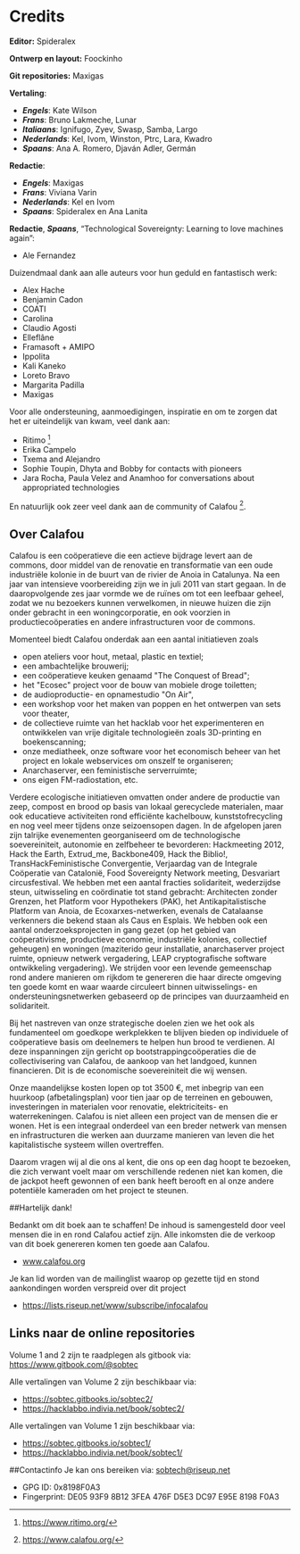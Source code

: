 # Credits

**Editor:** Spideralex

**Ontwerp en layout:** Foockinho

**Git repositories:** Maxigas

**Vertaling**:

 * ***Engels***: Kate Wilson
 * ***Frans***: Bruno Lakmeche, Lunar
 * ***Italiaans***: Ignifugo, Zyev, Swasp, Samba, Largo
 * ***Nederlands***: Kel, Ivom, Winston, Ptrc, Lara, Kwadro
 * ***Spaans***: Ana A. Romero, Djaván Adler, Germán

**Redactie**:

 * ***Engels***: Maxigas
 * ***Frans***: Viviana Varin
 * ***Nederlands***: Kel en Ivom
 * ***Spaans***: Spideralex en Ana Lanita

**Redactie**, ***Spaans***, “Technological Sovereignty: Learning to love machines again”:

 * Ale Fernandez

Duizendmaal dank aan alle auteurs voor hun geduld en fantastisch werk:

 * Alex Hache
 * Benjamin Cadon
 * COATI
 * Carolina
 * Claudio Agosti
 * Elleflâne
 * Framasoft + AMIPO
 * Ippolita
 * Kali Kaneko
 * Loreto Bravo
 * Margarita Padilla
 * Maxigas

Voor alle ondersteuning, aanmoedigingen, inspiratie 
en om te zorgen dat het er uiteindelijk van kwam,
veel dank aan: 

 * Ritimo [^0]
 * Erika Campelo
 * Txema and Alejandro
 * Sophie Toupin, Dhyta and Bobby for contacts with pioneers
 * Jara Rocha, Paula Velez and Anamhoo for conversations about appropriated technologies

En natuurlijk ook zeer veel dank aan de community of Calafou [^1].

## Over Calafou


Calafou is een coöperatieve die een actieve bijdrage levert aan de commons, door middel van de renovatie en transformatie van een oude industriële kolonie in de buurt van de rivier de Anoia in Catalunya.
Na een jaar van intensieve voorbereiding zijn we in juli 2011 van start gegaan.
In de daaropvolgende zes jaar vormde we de ruïnes om tot een leefbaar geheel, zodat we nu bezoekers kunnen verwelkomen, in nieuwe huizen die zijn onder gebracht in een woningcorporatie, en ook voorzien in productiecoöperaties en andere infrastructuren voor de commons.

Momenteel biedt Calafou onderdak aan een aantal initiatieven zoals 
* open ateliers voor hout, metaal, plastic en textiel;
* een ambachtelijke brouwerij;
* een coöperatieve keuken genaamd "The Conquest of Bread";
* het "Ecosec" project voor de bouw van mobiele droge toiletten;
* de audioproductie- en opnamestudio "On Air",
* een workshop voor het maken van poppen en het ontwerpen van sets voor theater,
* de collectieve ruimte van het hacklab voor het experimenteren en ontwikkelen van vrije digitale technologieën zoals 3D-printing en boekenscanning;
* onze mediatheek, onze software voor het economisch beheer van het project en lokale webservices om onszelf te organiseren;
* Anarchaserver, een feministische serverruimte;
* ons eigen FM-radiostation, etc.

Verdere ecologische initiatieven omvatten onder andere de productie van zeep, compost en brood op basis van lokaal gerecyclede materialen, maar ook educatieve activiteiten rond efficiënte kachelbouw, kunststofrecycling en nog veel meer tijdens onze seizoensopen dagen.
In de afgelopen jaren zijn talrijke evenementen georganiseerd om de technologische soevereiniteit, autonomie en zelfbeheer te bevorderen: Hackmeeting 2012, Hack the Earth, Extrud_me, Backbone409, Hack the Biblio!, TransHackFeministische Convergentie, Verjaardag van de Integrale Coöperatie van Catalonië, Food Sovereignty Network meeting, Desvariart circusfestival.
We hebben met een aantal fracties solidariteit, wederzijdse steun, uitwisseling en coördinatie tot stand gebracht: Architecten zonder Grenzen, het Platform voor Hypothekers (PAK), het Antikapitalistische Platform van Anoia, de Ecoxarxes-netwerken, evenals de Catalaanse verkenners die bekend staan als Caus en Esplais.
We hebben ook een aantal onderzoeksprojecten in gang gezet (op het gebied van coöperativisme, productieve economie, industriële kolonies, collectief geheugen) en woningen (maziterido geur installatie, anarchaserver project ruimte, opnieuw netwerk vergadering, LEAP cryptografische software ontwikkeling vergadering).
We strijden voor een levende gemeenschap rond andere manieren om rijkdom te genereren die haar directe omgeving ten goede komt en waar waarde circuleert binnen uitwisselings- en ondersteuningsnetwerken gebaseerd op de principes van duurzaamheid en solidariteit.

Bij het nastreven van onze strategische doelen zien we het ook als fundamenteel om goedkope werkplekken te blijven bieden op individuele of coöperatieve basis om deelnemers te helpen hun brood te verdienen. Al deze inspanningen zijn gericht op bootstrappingcoöperaties die de collectivisering van Calafou, de aankoop van het landgoed, kunnen financieren. Dit is de economische soevereiniteit die wij wensen.

Onze maandelijkse kosten lopen op tot 3500 €, met inbegrip van een huurkoop (afbetalingsplan) voor tien jaar op de terreinen en gebouwen, investeringen in materialen voor renovatie, elektriciteits- en waterrekeningen. Calafou is niet alleen een project van de mensen die er wonen. Het is een integraal onderdeel van een breder netwerk van mensen en infrastructuren die werken aan duurzame manieren van leven die het kapitalistische systeem willen overtreffen.

Daarom vragen wij al die ons al kent, die ons op een dag hoopt te bezoeken, die zich verwant voelt maar om verschillende redenen niet kan komen, die de jackpot heeft gewonnen of een bank heeft berooft en al onze andere potentiële kameraden om het project te steunen.


##Hartelijk dank!

Bedankt om dit boek aan te schaffen! De inhoud is samengesteld door veel mensen die in en rond Calafou actief zijn. Alle inkomsten die de verkoop van dit boek genereren komen ten goede aan Calafou.
* www.calafou.org

Je kan lid worden van de mailinglist waarop op gezette tijd en stond aankondingen worden verspreid over dit project
* https://lists.riseup.net/www/subscribe/infocalafou


## Links naar de online repositories

Volume 1 and 2 zijn te raadplegen als gitbook via:
https://www.gitbook.com/@sobtec

Alle vertalingen van Volume 2 zijn beschikbaar via:
* https://sobtec.gitbooks.io/sobtec2/
* https://hacklabbo.indivia.net/book/sobtec2/

Alle vertalingen van Volume 1 zijn beschikbaar via:
* https://sobtec.gitbooks.io/sobtec1/
* https://hacklabbo.indivia.net/book/sobtec1/

##Contactinfo
Je kan ons bereiken via: sobtech@riseup.net
* GPG ID: 0x8198F0A3
* Fingerprint: DE05 93F9 8B12 3FEA 476F D5E3 DC97 E95E 8198 F0A3

[^0]: https://www.ritimo.org/

[^1]: https://www.calafou.org/
